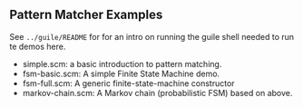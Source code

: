 Pattern Matcher Examples
------------------------

See `../guile/README` for for an intro on running the guile shell needed
to run te demos here.

* simple.scm: a basic introduction to pattern matching.
* fsm-basic.scm: A simple Finite State Machine demo.
* fsm-full.scm: A generic finite-state-machine constructor
* markov-chain.scm: A Markov chain (probabilistic FSM) based on above.

